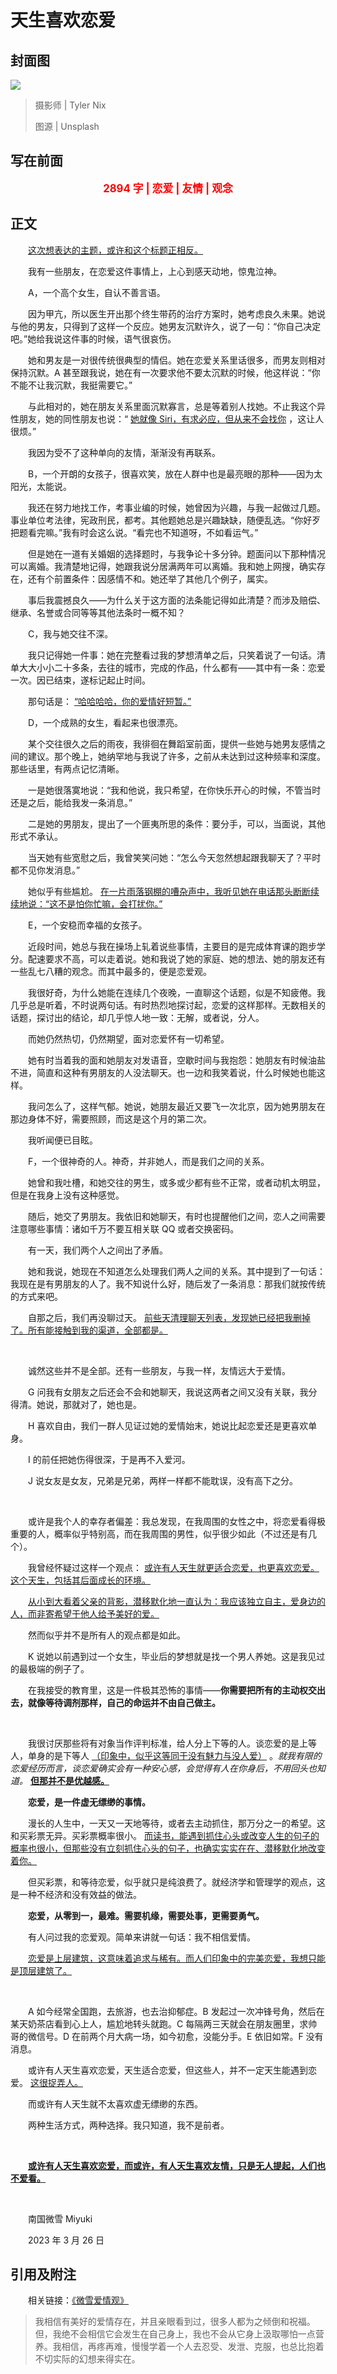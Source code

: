 # 天生喜欢恋爱

## 封面图

![](https://raw.githubusercontent.com/TinySnow/GithubImageHosting/main/blog/articles/literature/tyler-nix-Pw5uvsFcGF4-unsplash.jpg)

> 摄影师 | Tyler Nix
>
> 图源 | Unsplash

## 写在前面

<p style="color:red; text-align:center; font-weight:bold; font-size:larger;">2894 字 | 恋爱 | 友情 | 观念</p>

## 正文

　　<u>这次想表达的主题，或许和这个标题正相反。</u>

　　我有一些朋友，在恋爱这件事情上，上心到感天动地，惊鬼泣神。

　　A，一个高个女生，自认不善言语。

　　因为甲亢，所以医生开出那个终生带药的治疗方案时，她考虑良久未果。她说与他的男友，只得到了这样一个反应。她男友沉默许久，说了一句：“你自己决定吧。”她给我说这件事的时候，语气很哀伤。

　　她和男友是一对很传统很典型的情侣。她在恋爱关系里话很多，而男友则相对保持沉默。A 甚至跟我说，她在有一次要求他不要太沉默的时候，他这样说：“你不能不让我沉默，我挺需要它。”

　　与此相对的，她在朋友关系里面沉默寡言，总是等着别人找她。不止我这个异性朋友，她的同性朋友也说：“ <u>她就像 Siri，有求必应，但从来不会找你</u> ，这让人很烦。”

　　我因为受不了这种单向的友情，渐渐没有再联系。

　　B，一个开朗的女孩子，很喜欢笑，放在人群中也是最亮眼的那种——因为太阳光，太能说。

　　我还在努力地找工作，考事业编的时候，她曾因为兴趣，与我一起做过几题。事业单位考法律，宪政刑民，都考。其他题她总是兴趣缺缺，随便乱选。“你好歹把题看完嘛。”我有时会这么说。“看完也不知道呀，不如看运气。”

　　但是她在一道有关婚姻的选择题时，与我争论十多分钟。题面问以下那种情况可以离婚。我清楚地记得，她跟我说分居满两年可以离婚。我和她上网搜，确实存在，还有个前置条件：因感情不和。她还举了其他几个例子，属实。

　　事后我震撼良久——为什么关于这方面的法条能记得如此清楚？而涉及赔偿、继承、名誉或合同等等其他法条时一概不知？

　　C，我与她交往不深。

　　我只记得她一件事：她在完整看过我的梦想清单之后，只笑着说了一句话。清单大大小小二十多条，去往的城市，完成的作品，什么都有——其中有一条：恋爱一次。因已结束，遂标记起止时间。

　　那句话是： <u>“哈哈哈哈，你的爱情好短暂。”</u>

　　D，一个成熟的女生，看起来也很漂亮。

　　某个交往很久之后的雨夜，我徘徊在舞蹈室前面，提供一些她与她男友感情之间的建议。那个晚上，她纳罕地与我说了许多，之前从未达到过这种频率和深度。那些话里，有两点记忆清晰。

　　一是她很落寞地说：“我和他说，我只希望，在你快乐开心的时候，不管当时还是之后，能给我发一条消息。”

　　二是她的男朋友，提出了一个匪夷所思的条件：要分手，可以，当面说，其他形式不承认。

　　当天她有些宽慰之后，我曾笑笑问她：“怎么今天忽然想起跟我聊天了？平时都不见你发消息。”

　　她似乎有些尴尬。 <u>在一片雨落钢棚的嘈杂声中，我听见她在电话那头断断续续地说：“这不是怕你忙嘛，会打扰你。”</u>

　　E，一个安稳而幸福的女孩子。

　　近段时间，她总与我在操场上轧着说些事情，主要目的是完成体育课的跑步学分。配速要求不高，可以走着说。她和我说了她的家庭、她的想法、她的朋友还有一些乱七八糟的观念。而其中最多的，便是恋爱观。

　　我很好奇，为什么她能在连续几个夜晚，一直聊这个话题，似是不知疲倦。我几乎总是听着，不时说两句话。有时热烈地探讨起，恋爱的这样那样。无数相关的话题，探讨出的结论，却几乎惊人地一致：无解，或者说，分人。

　　而她仍然热切，仍然期望，面对恋爱怀有一切希望。

　　她有时当着我的面和她朋友对发语音，空歇时间与我抱怨：她朋友有时候油盐不进，简直和这种有男朋友的人没法聊天。也一边和我笑着说，什么时候她也能这样。

　　我问怎么了，这样气郁。她说，她朋友最近又要飞一次北京，因为她男朋友在那边身体不好，需要照顾，而这是这个月的第二次。

　　我听闻便已目眩。

　　F，一个很神奇的人。神奇，并非她人，而是我们之间的关系。

　　她曾和我吐槽，和她交往的男生，或多或少都有些不正常，或者动机太明显，但是在我身上没有这种感觉。

　　随后，她交了男朋友。我依旧和她聊天，有时也提醒他们之间，恋人之间需要注意哪些事情：诸如千万不要互相关联 QQ 或者交换密码。

　　有一天，我们两个人之间出了矛盾。

　　她和我说，她现在不知道怎么处理我们两人之间的关系。其中提到了一句话：我现在是有男朋友的人了。我不知说什么好，随后发了一条消息：那我们就按传统的方式来吧。

　　自那之后，我们再没聊过天。 <u>前些天清理聊天列表，发现她已经把我删掉了。所有能接触到我的渠道，全部都是。</u>

<br />

　　诚然这些并不是全部。还有一些朋友，与我一样，友情远大于爱情。

　　G 问我有女朋友之后还会不会和她聊天，我说这两者之间又没有关联，我分得清。她说，那就对了，她也是。

　　H 喜欢自由，我们一群人见证过她的爱情始末，她说比起恋爱还是更喜欢单身。

　　I 的前任把她伤得很深，于是再不入爱河。

　　J 说女友是女友，兄弟是兄弟，两样一样都不能耽误，没有高下之分。

<br />

　　或许是我个人的幸存者偏差：我总发现，在我周围的女性之中，将恋爱看得极重要的人，概率似乎特别高，而在我周围的男性，似乎很少如此（不过还是有几个）。

　　我曾经怀疑过这样一个观点： <u>或许有人天生就更适合恋爱，也更喜欢恋爱。这个天生，包括其后面成长的环境。</u>

　　<u>从小到大看着父亲的背影，潜移默化地一直认为：我应该独立自主，爱身边的人，而非寄希望于他人给予美好的爱。</u>

　　然而似乎并不是所有人的观点都是如此。

　　K 说她以前遇到过一个女生，毕业后的梦想就是找一个男人养她。这是我见过的最极端的例子了。

　　在我接受的教育里，这是一件极其恐怖的事情——**你需要把所有的主动权交出去，就像等待调剂那样，自己的命运并不由自己做主。**

<br />

　　我很讨厌那些将有对象当作评判标准，给人分上下等的人。谈恋爱的是上等人，单身的是下等人 <u>（印象中，似乎这等同于没有魅力与没人爱）</u> 。*就我有限的恋爱经历而言，谈恋爱确实会有一种安心感，会觉得有人在你身后，不用回头也知道。* <u>**但那并不是优越感。**</u>

　　**恋爱，是一件虚无缥缈的事情。**

　　漫长的人生中，一天又一天地等待，或者去主动抓住，那万分之一的希望。这和买彩票无异。买彩票概率很小。 <u>而读书，能遇到抓住心头或改变人生的句子的概率也很小，但那些没有立刻抓住心头的句子，也确实实实在在、潜移默化地改变着你。</u>

　　但买彩票，和等待恋爱，似乎就只是纯浪费了。就经济学和管理学的观点，这是一种不经济和没有效益的做法。

　　**恋爱，从零到一，最难。需要机缘，需要处事，更需要勇气。**

　　有人问过我的恋爱观。简单来讲就一句话：我不相信爱情。

　　<u>恋爱是上层建筑，这意味着追求与稀有。而人们印象中的完美恋爱，我想只能是顶层建筑了。</u>

<br />

　　A 如今经常全国跑，去旅游，也去治抑郁症。B 发起过一次冲锋号角，然后在某天奶茶店看到心上人，尴尬地转头就跑。C 每隔两三天就会在朋友圈里，求帅哥的微信号。D 在前两个月大病一场，如今初愈，没能分手。E 依旧如常。F 没有消息。

　　或许有人天生喜欢恋爱，天生适合恋爱，但这些人，并不一定天生能遇到恋爱。 <u>这很捉弄人。</u>

　　而或许有人天生就不太喜欢虚无缥缈的东西。

　　两种生活方式，两种选择。我只知道，我不是前者。

<br />

　　<u>**或许有人天生喜欢恋爱，而或许，有人天生喜欢友情，只是无人提起，人们也不爱看。**</u>

<br />

　　南国微雪 Miyuki

　　2023 年 3 月 26 日

## 引用及附注

　　相关链接：[《微雪爱情观》](https://tinysnow.github.io/断章/文章/微雪爱情观.html)

> 我相信有美好的爱情存在，并且亲眼看到过，很多人都为之倾倒和祝福。但，我绝不会相信它会发生在自己身上，我也不会从它身上汲取哪怕一点营养。我相信，再疼再难，慢慢学着一个人去忍受、发泄、克服，也总比抱着不切实际的幻想来得实在。